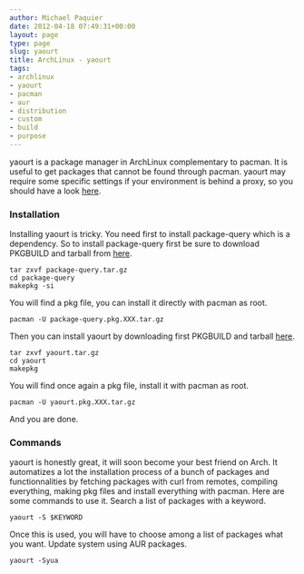 ```yaml
---
author: Michael Paquier
date: 2012-04-18 07:49:31+00:00
layout: page
type: page
slug: yaourt
title: ArchLinux - yaourt
tags:
- archlinux
- yaourt
- pacman
- aur
- distribution
- custom
- build
- purpose
---
```


yaourt is a package manager in ArchLinux complementary to pacman. It is useful to get packages that cannot be found through pacman. yaourt may require some specific settings if your environment is behind a proxy, so you should have a look [here](/manuals/arch-linux/proxy-settings/).  

### Installation

Installing yaourt is tricky. You need first to install package-query which is a dependency. So to install package-query first be sure to download PKGBUILD and tarball from [here](https://aur.archlinux.org/packages/package-query/).

    tar zxvf package-query.tar.gz
    cd package-query
    makepkg -si

You will find a pkg file, you can install it directly with pacman as root.

    pacman -U package-query.pkg.XXX.tar.gz

Then you can install yaourt by downloading first PKGBUILD and tarball [here](https://aur.archlinux.org/packages/yaourt/).

    tar zxvf yaourt.tar.gz
    cd yaourt
    makepkg

You will find once again a pkg file, install it with pacman as root.

    pacman -U yaourt.pkg.XXX.tar.gz

And you are done.  

### Commands

yaourt is honestly great, it will soon become your best friend on Arch. It automatizes a lot the installation process of a bunch of packages and functionnalities by fetching packages with curl from remotes, compiling everything, making pkg files and install everything with pacman. Here are some commands to use it. Search a list of packages with a keyword.

    yaourt -S $KEYWORD

Once this is used, you will have to choose among a list of packages what you want. Update system using AUR packages.

    yaourt -Syua
